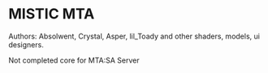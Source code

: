 # MISTIC MTA

Authors: Absolwent, Crystal, Asper, lil_Toady and other shaders, models, ui designers.

Not completed core for MTA:SA Server
